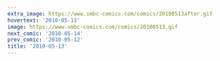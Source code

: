 ```yaml
---
extra_image: https://www.smbc-comics.com/comics/20100513after.gif
hovertext: '2010-05-13'
image: https://www.smbc-comics.com/comics/20100513.gif
next_comic: '2010-05-14'
prev_comic: '2010-05-12'
title: '2010-05-13'
---
```


